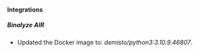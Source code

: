 #### Integrations
##### Binalyze AIR
- Updated the Docker image to: *demisto/python3:3.10.9.46807*.
